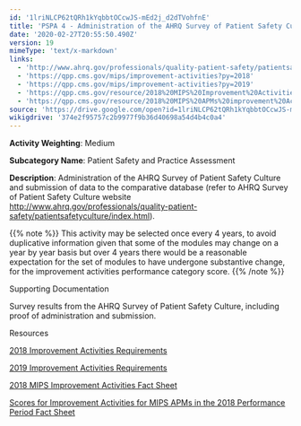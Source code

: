 ```yaml
---
id: '1lriNLCP62tQRh1kYqbbtOCcwJS-mEd2j_d2dTVohfnE'
title: 'PSPA 4 - Administration of the AHRQ Survey of Patient Safety Culture'
date: '2020-02-27T20:55:50.490Z'
version: 19
mimeType: 'text/x-markdown'
links:
  - 'http://www.ahrq.gov/professionals/quality-patient-safety/patientsafetyculture/index.html'
  - 'https://qpp.cms.gov/mips/improvement-activities?py=2018'
  - 'https://qpp.cms.gov/mips/improvement-activities?py=2019'
  - 'https://qpp.cms.gov/resource/2018%20MIPS%20Improvement%20Activities%20Fact%20Sheet'
  - 'https://qpp.cms.gov/resource/2018%20MIPS%20APMs%20improvement%20Activities%20scores%20fact%20sheet'
source: 'https://drive.google.com/open?id=1lriNLCP62tQRh1kYqbbtOCcwJS-mEd2j_d2dTVohfnE'
wikigdrive: '374e2f95757c2b9977f9b36d40698a54d4b4c0a4'
---
```

**Activity Weighting**: Medium

**Subcategory Name**: Patient Safety and Practice Assessment

**Description**: Administration of the AHRQ Survey of Patient Safety Culture and submission of data to the comparative database (refer to AHRQ Survey of Patient Safety Culture website http://www.ahrq.gov/professionals/quality-patient-safety/patientsafetyculture/index.html).

{{% note %}}
This activity may be selected once every 4 years, to avoid duplicative information given that some of the modules may change on a year by year basis but over 4 years there would be a reasonable expectation for the set of modules to have undergone substantive change, for the improvement activities performance category score.
{{% /note %}}

Supporting Documentation

Survey results from the AHRQ Survey of Patient Safety Culture, including proof of administration and submission.

Resources

[2018 Improvement Activities Requirements](https://qpp.cms.gov/mips/improvement-activities?py=2018)

[2019 Improvement Activities Requirements](https://qpp.cms.gov/mips/improvement-activities?py=2019)

[2018 MIPS Improvement Activities Fact Sheet](https://qpp.cms.gov/resource/2018%20MIPS%20Improvement%20Activities%20Fact%20Sheet)

[Scores for Improvement Activities for MIPS APMs in the 2018 Performance Period Fact Sheet](https://qpp.cms.gov/resource/2018%20MIPS%20APMs%20improvement%20Activities%20scores%20fact%20sheet)
